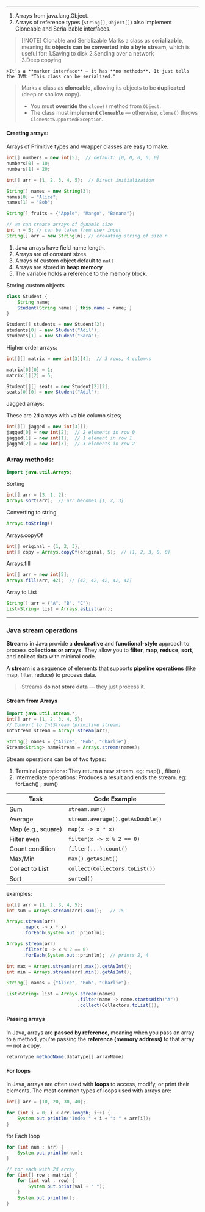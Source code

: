 
---

1. Arrays from java.lang.Object.
2. Arrays of reference types (`String[]`, `Object[]`) also implement Cloneable and Serializable interfaces.


> [!NOTE] Clonable and Serializable
> Marks a class as **serializable**, meaning its **objects can be converted into a byte stream**, which is useful for: 1.Saving to disk
> 2.Sending over a network   
>  3.Deep copying
>  
	>It’s a **marker interface** — it has **no methods**. It just tells the JVM: "This class can be serialized."
>
>Marks a class as **cloneable**, allowing its objects to be **duplicated** (deep or shallow copy).
>- You must **override** the `clone()` method from `Object`.
>- The class must **implement `Cloneable`** — otherwise, `clone()` throws `CloneNotSupportedException`.

#### Creating arrays:

Arrays of Primitive types and wrapper classes are easy to make.

```java
int[] numbers = new int[5];  // default: [0, 0, 0, 0, 0]
numbers[0] = 10;
numbers[1] = 20;

int[] arr = {1, 2, 3, 4, 5};  // Direct initialization

String[] names = new String[3];
names[0] = "Alice";
names[1] = "Bob";

String[] fruits = {"Apple", "Mango", "Banana"};

// we can create arrays of dynamic size
int n = 5; // can be taken from user input
String[] arr = new String[n]; // creaating string of size n
```

1. Java arrays have field name length.
2. Arrays are of constant sizes.
3. Arrays of custom object default to `null`
4. Arrays are stored in **heap memory**
5. The variable holds a reference to the memory block.

Storing custom objects

```java
class Student {
    String name;
    Student(String name) { this.name = name; }
}

Student[] students = new Student[2];
students[0] = new Student("Adil");
students[1] = new Student("Sara");
```

Higher order arrays:

```java
int[][] matrix = new int[3][4];  // 3 rows, 4 columns

matrix[0][0] = 1;
matrix[1][2] = 5;

Student[][] seats = new Student[2][2];
seats[0][0] = new Student("Adil");

```

Jagged arrays:

These are 2d arrays with vaible column sizes;

```java
int[][] jagged = new int[3][];
jagged[0] = new int[2];  // 2 elements in row 0
jagged[1] = new int[1];  // 1 element in row 1
jagged[2] = new int[3];  // 3 elements in row 2
```


### Array methods:

```java
import java.util.Arrays;
```

Sorting
```java
int[] arr = {3, 1, 2};
Arrays.sort(arr);  // arr becomes [1, 2, 3]
```

Converting to string

```java
Arrays.toString()
```

Arrays.copyOf
```java
int[] original = {1, 2, 3};
int[] copy = Arrays.copyOf(original, 5);  // [1, 2, 3, 0, 0]
```

Arrays.fill
```java
int[] arr = new int[5];
Arrays.fill(arr, 42);  // [42, 42, 42, 42, 42]
```

Array to List
```java
String[] arr = {"A", "B", "C"};
List<String> list = Arrays.asList(arr);
```



---

### Java stream operations

**Streams** in Java provide a **declarative** and **functional-style** approach to process **collections or arrays**. They allow you to **filter**, **map**, **reduce**, **sort**, and **collect** data with minimal code.

A **stream** is a sequence of elements that supports **pipeline operations** (like map, filter, reduce) to process data.
> Streams **do not store data** — they just process it.

#### Stream from Arrays

```java
import java.util.stream.*;
int[] arr = {1, 2, 3, 4, 5};
// Convert to IntStream (primitive stream)
IntStream stream = Arrays.stream(arr);
```

```java
String[] names = {"Alice", "Bob", "Charlie"};
Stream<String> nameStream = Arrays.stream(names);
```

Stream operations can be of two types:

1. Terminal operations: They return a new stream.
eg: map() , filter()
2. Intermediate operations: Produces a result and ends the stream. 
eg: forEach() , sum()

| Task               | Code Example                     |
| ------------------ | -------------------------------- |
| Sum                | `stream.sum()`                   |
| Average            | `stream.average().getAsDouble()` |
| Map (e.g., square) | `map(x -> x * x)`                |
| Filter even        | `filter(x -> x % 2 == 0)`        |
| Count condition    | `filter(...).count()`            |
| Max/Min            | `max().getAsInt()`               |
| Collect to List    | `collect(Collectors.toList())`   |
| Sort               | `sorted()`                       |

examples:

```java
int[] arr = {1, 2, 3, 4, 5};
int sum = Arrays.stream(arr).sum();   // 15

Arrays.stream(arr)
      .map(x -> x * x)
      .forEach(System.out::println);

Arrays.stream(arr)
      .filter(x -> x % 2 == 0)
      .forEach(System.out::println);  // prints 2, 4

int max = Arrays.stream(arr).max().getAsInt();
int min = Arrays.stream(arr).min().getAsInt();

String[] names = {"Alice", "Bob", "Charlie"};

List<String> list = Arrays.stream(names)
                          .filter(name -> name.startsWith("A"))
                          .collect(Collectors.toList());
```

#### Passing arrays

In Java, arrays are **passed by reference**, meaning when you pass an array to a method, you're passing the **reference (memory address)** to that array — not a copy.

```java
returnType methodName(dataType[] arrayName)
```

#### For loops

In Java, arrays are often used with **loops** to access, modify, or print their elements. The most common types of loops used with arrays are:

```java
int[] arr = {10, 20, 30, 40};

for (int i = 0; i < arr.length; i++) {
    System.out.println("Index " + i + ": " + arr[i]);
}
```

for Each loop

```java
for (int num : arr) {
    System.out.println(num);
}

// for each with 2d array
for (int[] row : matrix) {
    for (int val : row) {
        System.out.print(val + " ");
    }
    System.out.println();
}
```

